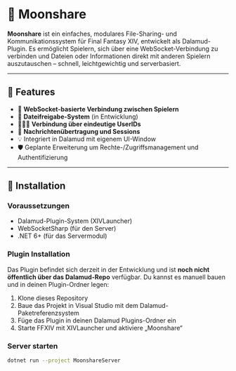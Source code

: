 # 🌙 Moonshare

**Moonshare** ist ein einfaches, modulares File-Sharing- und Kommunikationssystem für Final Fantasy XIV, entwickelt als Dalamud-Plugin. Es ermöglicht Spielern, sich über eine WebSocket-Verbindung zu verbinden und Dateien oder Informationen direkt mit anderen Spielern auszutauschen – schnell, leichtgewichtig und serverbasiert.

---

## 🚀 Features

- 🔌 **WebSocket-basierte Verbindung zwischen Spielern**
- 📂 **Dateifreigabe-System** (in Entwicklung)
- 🧑‍🤝‍🧑 **Verbindung über eindeutige UserIDs**
- 💬 **Nachrichtenübertragung und Sessions**
- 💡 Integriert in Dalamud mit eigenem UI-Window
- 🛡️ Geplante Erweiterung um Rechte-/Zugriffsmanagement und Authentifizierung

---

## 🧰 Installation

### Voraussetzungen

- Dalamud-Plugin-System (XIVLauncher)
- WebSocketSharp (für den Server)
- .NET 6+ (für das Servermodul)

### Plugin Installation

Das Plugin befindet sich derzeit in der Entwicklung und ist **noch nicht öffentlich über das Dalamud-Repo** verfügbar. Du kannst es manuell bauen und in deinen Plugin-Ordner legen:

1. Klone dieses Repository
2. Baue das Projekt in Visual Studio mit dem Dalamud-Paketreferenzsystem
3. Füge das Plugin in deinen Dalamud Plugins-Ordner ein
4. Starte FFXIV mit XIVLauncher und aktiviere „Moonshare“

### Server starten

```bash
dotnet run --project MoonshareServer

